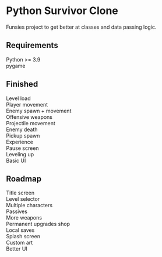 # Python Survivor Clone

Funsies project to get better at classes and data passing logic.  

## Requirements

Python >= 3.9\
pygame

## Finished

Level load\
Player movement\
Enemy spawn + movement\
Offensive weapons\
Projectile movement\
Enemy death\
Pickup spawn\
Experience\
Pause screen\
Leveling up\
Basic UI

## Roadmap

Title screen\
Level selector\
Multiple characters\
Passives\
More weapons\
Permanent upgrades shop\
Local saves\
Splash screen\
Custom art\
Better UI

